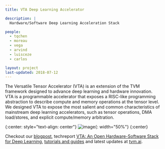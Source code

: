 ```yaml
---
title: VTA Deep Learning Accelerator

description: |
  Hardware/Software Deep Learning Acceleration Stack

people:
  - tqchen
  - moreau
  - vega
  - arvind
  - luisceze
  - carlos

layout: project
last-updated: 2018-07-12
---
```


The Versatile Tensor Accelerator (VTA) is an extension of the TVM framework designed to advance deep learning and hardware innovation.
VTA is a programmable accelerator that exposes a RISC-like programming abstraction to describe compute and memory operations at the tensor level. We designed VTA to expose the most salient and common characteristics of mainstream deep learning accelerators, such as tensor operations, DMA load/stores, and explicit compute/memory arbitration.

{:center: style="text-align: center"}
![image](http://raw.githubusercontent.com/uwsampl/web-data/master/vta/blogpost/vta_stack.png){: width="50%"}
{:center}

Checkout our [blogpost](https://tvm.ai/2018/07/12/vta-release-announcement.html), techreport [VTA: An Open Hardware-Software Stack for Deep Learning](https://arxiv.org/abs/1802.04799), [tutorials and guides](https://docs.tvm.ai/vta/index.html)
and latest updates at [tvm.ai](http://tvm.ai).
